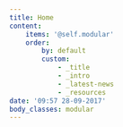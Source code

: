 ```yaml
---
title: Home
content:
    items: '@self.modular'
    order:
        by: default
        custom:
            - _title
            - _intro
            - _latest-news
            - _resources
date: '09:57 28-09-2017'
body_classes: modular
---
```


